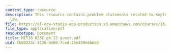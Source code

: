 ```yaml
---
content_type: resource
description: This resource contains problem statements related to Kepler's second
  law.
file: https://ol-ocw-studio-app-production.s3.amazonaws.com/courses/18-02sc-multivariable-calculus-fall-2010/fb00223c41260e607ce425e459e8b6d0_MIT18_02SC_pb_22_quest.pdf
file_type: application/pdf
resourcetype: Document
title: MIT18_02SC_pb_22_quest.pdf
uid: fb00223c-4126-0e60-7ce4-25e459e8b6d0
---
```

